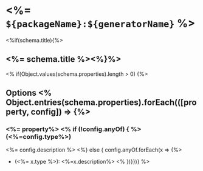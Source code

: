 # <%= `${packageName}:${generatorName}` %>

<%if(schema.title){%>

## <%= schema.title %><%}%>

<% if(Object.values(schema.properties).length > 0) {%>

## Options <% Object.entries(schema.properties).forEach(([property, config]) => {%>

### <%= property%> <% if (!config.anyOf) { %>(<%=config.type%>)

<%= config.description %> <%} else { config.anyOf.forEach(x => {%>

- (<%= x.type %>): <%=x.description%>
  <% })}})} %>
